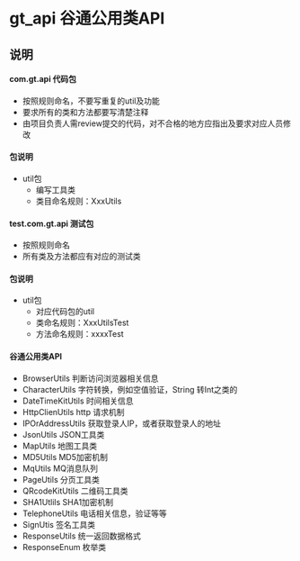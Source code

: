 # gt_api  谷通公用类API


## 说明
#### com.gt.api 代码包
- 按照规则命名，不要写重复的util及功能
- 要求所有的类和方法都要写清楚注释
- 由项目负责人需review提交的代码，对不合格的地方应指出及要求对应人员修改


#### 包说明
- util包
    - 编写工具类
    - 类目命名规则：XxxUtils
        
#### test.com.gt.api 测试包
- 按照规则命名
- 所有类及方法都应有对应的测试类


#### 包说明
- util包
    - 对应代码包的util
    - 类命名规则：XxxUtilsTest
    - 方法命名规则：xxxxTest


#### 谷通公用类API
- BrowserUtils   判断访问浏览器相关信息
- CharacterUtils 字符转换，例如空值验证，String 转Int之类的
- DateTimeKitUtils  时间相关信息
- HttpClienUtils    http 请求机制
- IPOrAddressUtils   获取登录人IP，或者获取登录人的地址
- JsonUtils           JSON工具类
- MapUtils            地图工具类
- MD5Utils             MD5加密机制
- MqUtils             MQ消息队列
- PageUtils           分页工具类
- QRcodeKitUtils     二维码工具类
- SHA1Utlils           SHA1加密机制
- TelephoneUtils       电话相关信息，验证等等
- SignUtis           签名工具类
- ResponseUtils      统一返回数据格式
- ResponseEnum       枚举类
